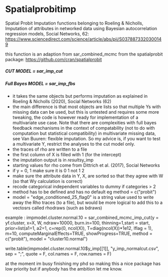 # Spatialprobitimp
Spatial Probit Imputation functions belonging to Roeling & Nicholls, Imputation of attributes in networked data using Bayesian autocorrelation regression models, Social Networks, 62: https://www.sciencedirect.com/science/article/abs/pii/S0378873320300149

this function is an adaption from sar_combined_mcmc from the spatialprobit package: https://github.com/cran/spatialprobit

##### CUT MODEL = sar_imp_cut
##### Full Bayes MODEL = sar_imp_fbs

- it takes the same objects but performs imputation as explained in Roeling & Nicholls (2020), Social Networks (62)
- the main difference is that most objects are lists so that multiple Ys with missing data can be used, but this is untested and requires some more tweaking, the code is however ready for implementation of a multivariate use case. Note that there are complexities with full bayes feedback mechanisms in the context of compatability (not to do with computation but statistical compatibility) in multivariate missing data, see Van Buuren: flexible imputation. So my advice is, if you want to test a multivariate Y, restrict the analyses to the cut model only. 
- the traces of rho are written to a file
- the first column of X is filled with 1 (for the intercept)
- the imputation output is in $results$y_imp
- starting values for rho come from Dittrich et al. (2017), Social Networks
- if y = 0, 1 make sure it is 0 1 not 1 2
- make sure the attribute data in Y, X, are sorted so that they agree with W (so that Wy calculation is correct)
- recode categorical independent variables to dummy if categories > 2
- method has to be defined and has no default eg method = c("probit")
- model = "edge_conditioned_25_flag0" is a  string value used to write away the Rho traces (to a file), but would be more logical to add this to a vectosrs called rhodraws (such as bdraws)

example :
impmodel.cluster.normal.10 = sar_combined_mcmc_imp_cut(y = yf.cluster, x=X, W, ndraw=10000, burn.in=100, thinning=1,start = start,
                                                       prior=list(a1=1, a2=1, c=rep(0, ncol(X)), T=diag(ncol(X))*1e12, lflag = 1),
                                                       m=10, computeMarginalEffects=TRUE, showProgress=TRUE, method = c("probit"),
                                                       model = "cluster10.normal")

write.table(impmodel.cluster.normal.10$y_imp[[1]], "y_imp_normalcut.csv", sep = ";", quote = F, col.names = F, row.names = F)

at the moment im busy finishing my phd so making this a nice package has low priority but if anybody has the ambition let me know.
